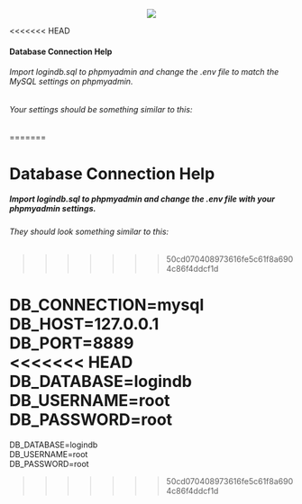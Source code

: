 <p align="center"><img src="https://laravel.com/assets/img/components/logo-laravel.svg"></p>

<<<<<<< HEAD
#### Database Connection Help

###### Import <i>logindb.sql</i> to phpmyadmin and change the <i>.env</i> file to match the MySQL settings on phpmyadmin.

###### Your settings should be something similar to this:
=======
# Database Connection Help
##### Import <i>logindb.sql</i> to phpmyadmin and change the <i>.env</i> file with your phpmyadmin settings.

###### They should look something similar to this:
>>>>>>> 50cd070408973616fe5c61f8a6904c86f4ddcf1d

DB_CONNECTION=mysql <br />
DB_HOST=127.0.0.1 <br />
DB_PORT=8889 <br />
<<<<<<< HEAD
DB_DATABASE=logindb<br />
DB_USERNAME=root<br />
DB_PASSWORD=root<br />
=======
DB_DATABASE=logindb <br />
DB_USERNAME=root <br />
DB_PASSWORD=root <br />
>>>>>>> 50cd070408973616fe5c61f8a6904c86f4ddcf1d
